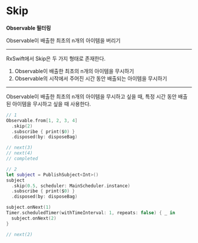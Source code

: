 # Skip

**Observable 필터링**

Observable이 배출한 최초의 n개의 아이템을 버리기

---

RxSwift에서 Skip은 두 가지 형태로 존재한다.

1. Observable이 배출한 최초의 n개의 아이템을 무시하기
2. Observable의 시작에서 주어진 시간 동안 배출되는 아이템을 무시하기

---

Observable이 배출한 최초의 n개의 아이템을 무시하고 싶을 때, 특정 시간 동안 배출된 아이템을 무시하고 싶을 때 사용한다.

```swift
// 1
Observable.from[1, 2, 3, 4]
  .skip(2)
  .subscribe { print($0) }
  .disposed(by: disposeBag)

// next(3)
// next(4)
// completed
```

```swift
// 2
let subject = PublishSubject<Int>()
subject
  .skip(0.5, scheduler: MainScheduler.instance)
  .subscribe { print($0) }
  .disposed(by: disposeBag)

subject.onNext(1)
Timer.scheduledTimer(withTimeInterval: 1, repeats: false) { _ in
  subject.onNext(2)
}

// next(2)
```

